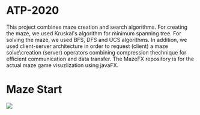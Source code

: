 # ATP-2020
This project combines maze creation and search algorithms.
For creating the maze, we used Kruskal's algorithm for minimum spanning tree.
For solving the maze, we used BFS, DFS and UCS algorithms.
In addition, we used client-server architecture in order to request (client) a maze solve\creation (server) operators combining compression thechnique for
efficient communication and data transfer.
The MazeFX repository is for the actual maze game visuzlization using javaFX.


# Maze Start

![](Maze-Start.gif)
